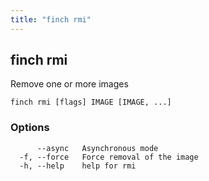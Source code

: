 ```yaml
---
title: "finch rmi"
---
```


## finch rmi

Remove one or more images

```
finch rmi [flags] IMAGE [IMAGE, ...]
```

### Options

```
      --async   Asynchronous mode
  -f, --force   Force removal of the image
  -h, --help    help for rmi
```
